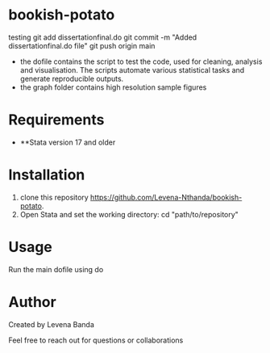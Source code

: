 # bookish-potato
testing
git add dissertationfinal.do
git commit -m "Added dissertationfinal.do file"
git push origin main
* the dofile contains the script to test the code, used for cleaning, analysis and visualisation. The scripts automate various statistical tasks and generate reproducible outputs.
* the graph folder contains high resolution sample figures
# Requirements
- **Stata version 17 and older

# Installation
1. clone this repository https://github.com/Levena-Nthanda/bookish-potato.
2. Open Stata and set the working directory: cd "path/to/repository"
# Usage
Run the main dofile using do 
# Author
Created by Levena Banda

Feel free to reach out for questions or collaborations
